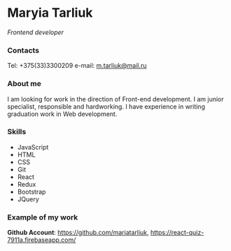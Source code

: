 # **Maryia Tarliuk**
*Frontend developer*

### Contacts
Tel: +375(33)3300209
e-mail: m.tarliuk@mail.ru

### About me
I am looking for work in the direction of Front-end development. I am junior specialist, responsible and hardworking. I have experience in writing graduation work in Web development.

### Skills
 - JavaScript
 - HTML
 - CSS
 - Git
 - React
 - Redux
 - Bootstrap
 - JQuery

### Example of my work 
**Github Account**: <https://github.com/mariatarliuk>, 
<https://react-quiz-7911a.firebaseapp.com/>

